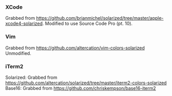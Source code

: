 ### XCode ###
Grabbed from https://github.com/brianmichel/solarized/tree/master/apple-xcode4-solarized.
Modified to use Source Code Pro (pt. 10).

### Vim ###
Grabbed from https://github.com/altercation/vim-colors-solarized
Unmodified.

### iTerm2 ###
Solarized: Grabbed from https://github.com/altercation/solarized/tree/master/iterm2-colors-solarized
Base16: Grabbed from https://github.com/chriskempson/base16-iterm2
